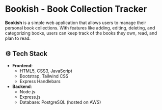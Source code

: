 # Bookish - Book Collection Tracker

**Bookish** is a simple web application that allows users to manage their personal book collections. With features like adding, editing, deleting, and categorizing books, users can keep track of the books they own, read, and plan to read.

## ⚙️ Tech Stack

- **Frontend**:  
  - HTML5, CSS3, JavaScript  
  - Bootstrap, Tailwind CSS  
  - Express Handlebars
- **Backend**:  
  - Node.js
  - Express.js  
  - Database: PostgreSQL (hosted on AWS)
